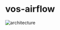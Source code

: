 # vos-airflow
![architecture](https://user-images.githubusercontent.com/78400270/212843576-4fa50dcc-cb35-4ac2-82f4-af237974e930.png)
